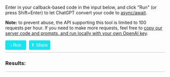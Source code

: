 Enter in your callback-based code in the input below, and click "Run" (or press Shift+Enter) to let ChatGPT convert your code to [async/await](https://asyncawait.net/).

**Note:** to prevent abuse, the API supporting this tool is limited to 100 requests per hour. If you need to make more requests, feel free to [copy our server code and prompts, and run locally with your own OpenAI key](https://github.com/mastering-js/masteringjs-backend/blob/main/awaitify.js).

<style>
  button.opt {
    background-color: #19E2F1;
    color: white;
    padding: 0.5em;
    margin-right: 0.33em;
    border-radius: 4px;
    cursor: pointer;
    border: 0px;
    margin-bottom: 0.5em;
    font-size: 1em;
    text-align: center;
  }
  button.opt:disabled {
    background-color: #ddd;
  }
</style>

<div>
<button class="opt" id="run" onclick="sendRequest()" style="width: 66px">&rsaquo; Run</button>
<button class="opt" id="share" onclick="tourl()">&Uarr; Share</button>
</div>
<div id="input" style="border: 1px solid #ddd"></div>

### Results:

<div id="masteringjs-leaderboard-banner" class="ad leaderboard-ad"></div>

<div id="output" style="border: 1px solid #ddd"></div>

<div id="previous-requests"></div>

<script async="" defer="" crossorigin="anonymous" src="https://js.stratos.blue/stratos.js"></script>
<script>
  window.stratosSettings = {
    publisherId: '641a1e06290373f15cc3a920',
  };
  window.stratos = window.stratos || { queue: [] };
  window.stratos.queue.push(function() { 
    console.log('Stratos initialized!');
  });
</script>
<script src="https://cdn.jsdelivr.net/npm/vanillatoasts@1.3.0/vanillatoasts.js"></script>
<script src="../../codemirror-5.62.2/lib/codemirror.js"></script>
<link rel="stylesheet" href="../../codemirror-5.62.2/lib/codemirror.css">
<link rel="stylesheet" href="https://cdn.jsdelivr.net/npm/vanillatoasts@1.3.0/vanillatoasts.css">
<script src="../../codemirror-5.62.2/mode/javascript/javascript.js"></script>
<script>
  const input = CodeMirror(document.querySelector('#input'), {
    lineNumbers: true,
    tabSize: 2,
    value: window.location.hash ?
      JSON.parse(atob(window.location.hash.slice(1))).input :
      `doc.save(function(err) { console.log('Done!'); });\n`,
    mode: 'javascript'
  });
  const output = CodeMirror(document.querySelector('#output'), {
    lineNumbers: true,
    tabSize: 2,
    mode: 'javascript',
    value: window.location.hash ?
      JSON.parse(atob(window.location.hash.slice(1))).output :
      '',
    readOnly: true
  });
  input.setOption('extraKeys', {
    'Shift-Enter': function() {
      sendRequest();
    }
  });
  function tourl() {
    window.location.hash = btoa(JSON.stringify({
      input: input.getValue(),
      output: output.getValue()
    }));
  }
  const isLocalhost = window.location.hostname === 'localhost';
  const server = isLocalhost ?
    'http://localhost:3000' :
    'https://masteringjs-backend-production.up.railway.app';
  let inProgress = false;
  let recentRequests = [];
  function sendRequest() {
    if (inProgress) {
      return;
    }
    inProgress = true;
    const runButton = document.querySelector('#run');
    runButton.disabled = true;
    runButton.innerHTML = '.';
    let interval = setInterval(() => {
      if (runButton.innerHTML === '...') {
        runButton.innerHTML = '.';
      } else {
        runButton.innerHTML += '.';
      }
    }, 250);
    const code = input.getValue();
    if (!isLocalhost) {
      window.stratos.trackPrompt(code);
    }
    fetch(
      server + '/awaitify',
      {
        method: 'POST',
        headers: { 'Content-Type': 'application/json' },
        body: JSON.stringify({
          code: code
        })
      }
    ).
      then(res => {
        if (res.status !== 200) {
          res.text().then(text => {
            VanillaToasts.create({
              title: 'Server Error',
              text: text,
              positionClass: 'bottomRight'
            });
          });
          throw new Error('Server responded with error');
        }
        return res.json();
      }).
      then(res => {
        console.log(res);
        output.setValue(res.content);
        const id = Date.now();
        recentRequests.push({ id: id, input: code, output: res.content });
        if (document.querySelector('#previous-requests').innerHTML === '') {
          document.querySelector('#previous-requests').innerHTML = '<h3>Previous Runs</h3>';
        }
        document.querySelector('#previous-requests').innerHTML += `
        <div>
          <pre style="cursor: pointer" onclick="setResult(${id})"><code class="language-javascript">${code}</code></pre>
        </div>
        `;
      }).
      finally(() => {
        inProgress = false;
        runButton.disabled = false;
        runButton.innerHTML = '&rsaquo; Run';
        clearInterval(interval);
      });
  }
  function setResult(id) {
    const request = recentRequests.find(r => r.id === id);
    input.setValue(request.input);
    output.setValue(request.input);
  }
</script>
